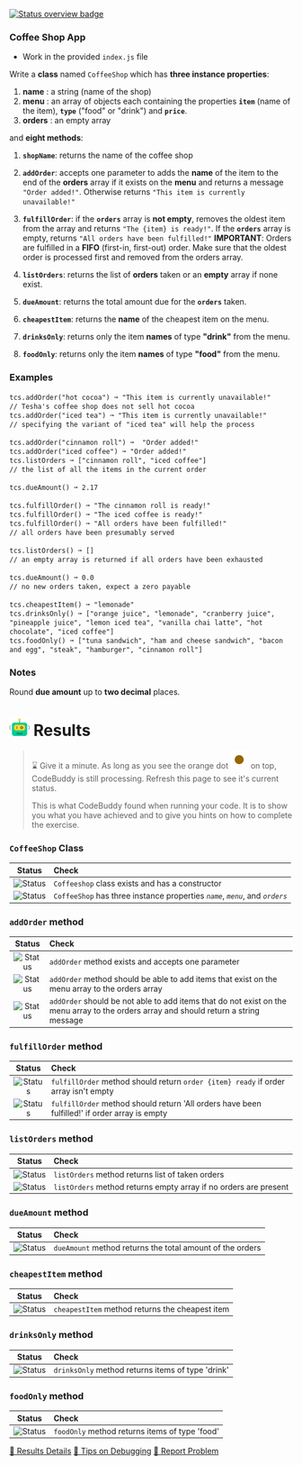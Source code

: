 [![Status overview badge](../../blob/badges/.github/badges/main/badge.svg)](#-results)
### Coffee Shop App

- Work in the provided `index.js` file

Write a **class** named `CoffeeShop` which has **three instance properties**:

1.  **name** : a string (name of the shop)
2.  **menu** : an array of objects each containing the properties **`item`** (name of the item), **`type`** ("food" or "drink") and **`price`**.
3.  **orders** : an empty array

and **eight methods**:

1. **`shopName`**: returns the name of the coffee shop
  
2.  **`addOrder`**: accepts one parameter to adds the **name** of the item to the end of the **orders** array if it exists on the **menu** and returns a message `"Order added!"`. Otherwise returns `"This item is currently unavailable!"`
3.  **`fulfillOrder`**: if the **`orders`** array is **not empty**, removes the oldest item from the array and returns `"The {item} is ready!"`. If the **`orders`** array is empty, returns `"All orders have been fulfilled!"` **IMPORTANT**: Orders are fulfilled in a **FIFO** (first-in, first-out) order. Make sure that the oldest order is processed first and removed from the orders array.
4.  **`listOrders`**: returns the list of **orders** taken or an **empty** array if none exist.
5.  **`dueAmount`**: returns the total amount due for the **`orders`** taken.
6.  **`cheapestItem`**: returns the **name** of the cheapest item on the menu.
7.  **`drinksOnly`**: returns only the item  **names** of type  **"drink"** from the menu.
8.  **`foodOnly`**: returns only the item  **names** of type  **"food"** from the menu.


### Examples

```
tcs.addOrder("hot cocoa") ➞ "This item is currently unavailable!"
// Tesha's coffee shop does not sell hot cocoa
tcs.addOrder("iced tea") ➞ "This item is currently unavailable!"
// specifying the variant of "iced tea" will help the process

tcs.addOrder("cinnamon roll") ➞  "Order added!"
tcs.addOrder("iced coffee") ➞ "Order added!"
tcs.listOrders ➞ ["cinnamon roll", "iced coffee"]
// the list of all the items in the current order

tcs.dueAmount() ➞ 2.17

tcs.fulfillOrder() ➞ "The cinnamon roll is ready!"
tcs.fulfillOrder() ➞ "The iced coffee is ready!"
tcs.fulfillOrder() ➞ "All orders have been fulfilled!"
// all orders have been presumably served

tcs.listOrders() ➞ []
// an empty array is returned if all orders have been exhausted

tcs.dueAmount() ➞ 0.0
// no new orders taken, expect a zero payable

tcs.cheapestItem() ➞ "lemonade"
tcs.drinksOnly() ➞ ["orange juice", "lemonade", "cranberry juice", "pineapple juice", "lemon iced tea", "vanilla chai latte", "hot chocolate", "iced coffee"]
tcs.foodOnly() ➞ ["tuna sandwich", "ham and cheese sandwich", "bacon and egg", "steak", "hamburger", "cinnamon roll"]
```

### Notes

Round **due amount** up to **two decimal** places.

[//]: # (autograding info start)
# <img src="https://github.com/DCI-EdTech/autograding-setup/raw/main/assets/bot-large.svg" alt="" data-canonical-src="https://github.com/DCI-EdTech/autograding-setup/raw/main/assets/bot-large.svg" height="31" /> Results
> ⌛ Give it a minute. As long as you see the orange dot ![processing](https://raw.githubusercontent.com/DCI-EdTech/autograding-setup/main/assets/processing.svg) on top, CodeBuddy is still processing. Refresh this page to see it's current status.
>
> This is what CodeBuddy found when running your code. It is to show you what you have achieved and to give you hints on how to complete the exercise.


### `CoffeeShop` Class

|                 Status                  | Check                                                                                    |
| :-------------------------------------: | :--------------------------------------------------------------------------------------- |
| ![Status](../../blob/badges/.github/badges/main/status0.svg) | `Coffeeshop` class exists and has a constructor |
| ![Status](../../blob/badges/.github/badges/main/status1.svg) | `CoffeeShop` has three instance properties *`name`*, *`menu`*, and *`orders`* |

### `addOrder` method

|                 Status                  | Check                                                                                    |
| :-------------------------------------: | :--------------------------------------------------------------------------------------- |
| ![Status](../../blob/badges/.github/badges/main/status2.svg) | `addOrder` method exists and accepts one parameter |
| ![Status](../../blob/badges/.github/badges/main/status3.svg) | `addOrder` method should be able to add items that exist on the menu array to the orders array |
| ![Status](../../blob/badges/.github/badges/main/status4.svg) | `addOrder` should be not able to add items that do not exist on the menu array to the orders array and should return a string message |

### `fulfillOrder` method

|                 Status                  | Check                                                                                    |
| :-------------------------------------: | :--------------------------------------------------------------------------------------- |
| ![Status](../../blob/badges/.github/badges/main/status5.svg) | `fulfillOrder` method should return `order {item} ready` if order array isn't empty |
| ![Status](../../blob/badges/.github/badges/main/status6.svg) | `fulfillOrder` method should return 'All orders have been fulfilled!' if order array is empty |

### `listOrders` method

|                 Status                  | Check                                                                                    |
| :-------------------------------------: | :--------------------------------------------------------------------------------------- |
| ![Status](../../blob/badges/.github/badges/main/status7.svg) | `listOrders` method returns list of taken orders |
| ![Status](../../blob/badges/.github/badges/main/status8.svg) | `listOrders` method returns empty array if no orders are present |

### `dueAmount` method

|                 Status                  | Check                                                                                    |
| :-------------------------------------: | :--------------------------------------------------------------------------------------- |
| ![Status](../../blob/badges/.github/badges/main/status9.svg) | `dueAmount` method returns the total amount of the orders |

### `cheapestItem` method

|                 Status                  | Check                                                                                    |
| :-------------------------------------: | :--------------------------------------------------------------------------------------- |
| ![Status](../../blob/badges/.github/badges/main/status10.svg) | `cheapestItem` method returns the cheapest item |

### `drinksOnly` method

|                 Status                  | Check                                                                                    |
| :-------------------------------------: | :--------------------------------------------------------------------------------------- |
| ![Status](../../blob/badges/.github/badges/main/status11.svg) | `drinksOnly` method returns items of type 'drink' |

### `foodOnly` method

|                 Status                  | Check                                                                                    |
| :-------------------------------------: | :--------------------------------------------------------------------------------------- |
| ![Status](../../blob/badges/.github/badges/main/status12.svg) | `foodOnly` method returns items of type 'food' |



[🔬 Results Details](../../actions)
[🐞 Tips on Debugging](https://github.com/DCI-EdTech/autograding-setup/wiki/How-to-work-with-CodeBuddy)
[📢 Report Problem](https://docs.google.com/forms/d/e/1FAIpQLSfS8wPh6bCMTLF2wmjiE5_UhPiOEnubEwwPLN_M8zTCjx5qbg/viewform?usp=pp_url&entry.652569746=PB-Classes-CoffeeShop-App)


[//]: # (autograding info end)